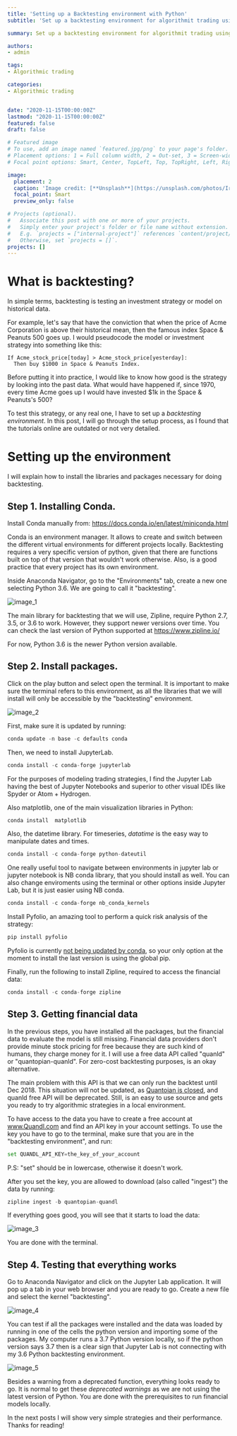 ```yaml
---
title: 'Setting up a Backtesting environment with Python'
subtitle: 'Set up a backtesting environment for algorithmit trading using Zipline, Pyfolio and Jupyter Lab'

summary: Set up a backtesting environment for algorithmit trading using Zipline, Pyfolio and Jupyter Lab

authors:
- admin

tags:
- Algorithmic trading

categories:
- Algorithmic trading


date: "2020-11-15T00:00:00Z"
lastmod: "2020-11-15T00:00:00Z"
featured: false
draft: false

# Featured image
# To use, add an image named `featured.jpg/png` to your page's folder.
# Placement options: 1 = Full column width, 2 = Out-set, 3 = Screen-width
# Focal point options: Smart, Center, TopLeft, Top, TopRight, Left, Right, BottomLeft, Bottom, BottomRight

image:
  placement: 2
  caption: 'Image credit: [**Unsplash**](https://unsplash.com/photos/IrRbSND5EUc)'
  focal_point: Smart
  preview_only: false

# Projects (optional).
#   Associate this post with one or more of your projects.
#   Simply enter your project's folder or file name without extension.
#   E.g. `projects = ["internal-project"]` references `content/project/deep-learning/index.md`.
#   Otherwise, set `projects = []`.
projects: []
---
```


# What is backtesting?

In simple terms, backtesting is testing an investment strategy or model on historical data.

For example, let's say that have the conviction that when the price of Acme Corporation is above their historical mean, then the famous index Space & Peanuts 500 goes up. I would pseudocode the model or investment strategy into something like this:

```
If Acme_stock_price[today] > Acme_stock_price[yesterday]:
  Then buy $1000 in Space & Peanuts Index.
```

Before putting it into practice, I would like to know how good is the strategy by looking into the past data. What would have happened if, since 1970, every time Acme goes up I would have invested $1k in the Space & Peanuts's 500?

To test this strategy, or any real one, I have to set up a *backtesting environment*. In this post, I will go through the setup process, as I found that the tutorials online are outdated or not very detailed.

# Setting up the environment

I will explain how to install the libraries and packages necessary for doing backtesting.

## Step 1. Installing Conda.

Install Conda manually from: https://docs.conda.io/en/latest/miniconda.html

Conda is an environment manager. It allows to create and switch between the different virtual environments for different projects locally. Backtesting requires a very specific version of python, given that there are functions built on top of that version that wouldn't work otherwise. Also, is a good practice that every project has its own environment.

Inside Anaconda Navigator, go to the "Environments" tab, create a new one selecting Python 3.6. We are going to call it "backtesting".

![image_1](image_1.png)

The main library for backtesting that we will use, Zipline, require Python 2.7, 3.5, or 3.6 to work. However, they support newer versions over time. You can check the last version of Python supported at https://www.zipline.io/

For now, Python 3.6 is the newer Python version available.

## Step 2. Install packages.

Click on the play button and select open the terminal. It is important to make sure the terminal refers to this environment, as all the libraries that we will install will only be accessible by the "backtesting" environment.

![image_2](image_2.png)

First, make sure it is updated by running:

```python
conda update -n base -c defaults conda
```

Then, we need to install JupyterLab.
```python
conda install -c conda-forge jupyterlab
```

For the purposes of modeling trading strategies, I find the Jupyter Lab having the best of Jupyter Notebooks and superior to other visual IDEs like Spyder or Atom + Hydrogen.

Also matplotlib, one of the main visualization libraries in Python:
```python
conda install  matplotlib
```

Also, the datetime library. For timeseries, *datatime* is the easy way to manipulate dates and times.

```python
conda install -c conda-forge python-dateutil
```

One really useful tool to navigate between environments in jupyter lab or jupyter notebook is NB conda library, that you should install as well. You can also change enviroments using the terminal or other options inside Jupyter Lab, but it is just easier using NB conda.

```python
conda install -c conda-forge nb_conda_kernels
```

Install Pyfolio, an amazing tool to perform a quick risk analysis of the strategy:
```python
pip install pyfolio
```
Pyfolio is currently [not being updated by conda](https://anaconda.org/quantopian/pyfolio), so your only option at the moment to install the last version is using the global pip.

Finally, run the following to install Zipline, required to access the financial data:
```python
conda install -c conda-forge zipline
```

## Step 3. Getting financial data

In the previous steps, you have installed all the packages, but the financial data to evaluate the model is still missing. Financial data providers don't provide minute stock pricing for free because they are such kind of humans, they charge money for it. I will use a free data API called "quanld" or "quantopian-quanld". For zero-cost backtesting purposes, is an okay alternative.

The main problem with this API is that we can only run the backtest until Dec 2018. This situation will not be updated, as [Quantoian is closed](https://www.neudata.co/alternative-data-news/quantopian-shuts-its-doors-co-founders-join-robinhood), and quanld free API will be deprecated. Still, is an easy to use source and gets you ready to try algorithmic strategies in a local environment.

To have access to the data you have to create a free account at www.Quandl.com and find an API key in your account settings. To use the key you have to go to the terminal, make sure that you are in the "backtesting environment", and run:

```python
set QUANDL_API_KEY=the_key_of_your_account
```

P.S: "set" should be in lowercase, otherwise it doesn't work.

After you set the key, you are allowed to download (also called "ingest") the data by running:

```python
zipline ingest -b quantopian-quandl
```

If everything goes good, you will see that it starts to load the data:

![image_3](image_3.png)


You are done with the terminal.

## Step 4. Testing that everything works

Go to Anaconda Navigator and click on the Jupyter Lab application. It will pop up a tab in your web browser and you are ready to go. Create a new file and select the kernel "backtesting".

![image_4](image_4.png)


You can test if all the packages were installed and the data was loaded by running in one of the cells the python version and importing some of the packages. My computer runs a 3.7 Python version locally, so if the python version says 3.7 then is a clear sign that Jupyter Lab is not connecting with my 3.6 Python backtesting environment.

![image_5](image_5.png)


Besides a warning from a deprecated function, everything looks ready to go. It is normal to get these *deprecated warnings* as we are not using the latest version of Python. You are done with the prerequisites to run financial models locally.

In the next posts I will show very simple strategies and their performance. Thanks for reading!
